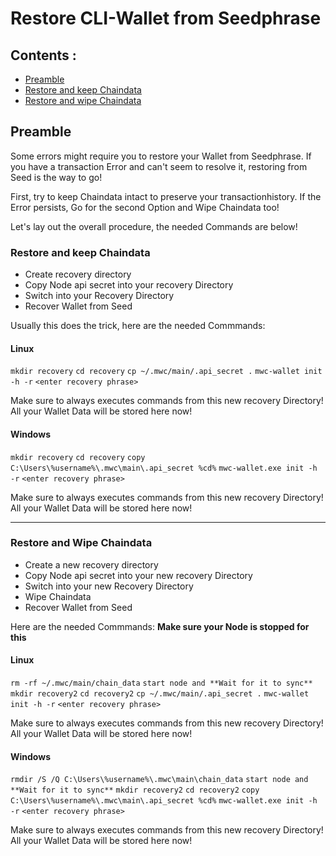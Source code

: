 
# Restore CLI-Wallet from Seedphrase 


## Contents : 
  * [Preamble](#preamble)
  * [Restore and keep Chaindata](#Restore-and-keep-Chaindata)
  * [Restore and wipe Chaindata](#Restore-and-wipe-Chaindata)
	
## Preamble
Some errors might require you to restore your Wallet from Seedphrase.
If you have a transaction Error and can't seem to resolve it, restoring from Seed is the way to go!

First, try to keep Chaindata intact to preserve your transactionhistory.
If the Error persists, Go for the second Option and Wipe Chaindata too!

Let's lay out the overall procedure, the needed Commands are below!
  
 ### Restore and keep Chaindata 
 * Create recovery directory
 * Copy Node api secret into your recovery Directory
 * Switch into your Recovery Directory
 * Recover Wallet from Seed 
 
 Usually this does the trick, here are the needed Commmands: 
 
 #### Linux
 `mkdir recovery`
 `cd recovery`
 `cp ~/.mwc/main/.api_secret .`
 `mwc-wallet init -h -r`
 `<enter recovery phrase>`
 
 Make sure to always executes commands from this new recovery Directory! All your Wallet Data will be stored here now!
 
 #### Windows
 
 `mkdir recovery`
 `cd recovery`
 `copy C:\Users\%username%\.mwc\main\.api_secret %cd%`
 `mwc-wallet.exe init -h -r`
 `<enter recovery phrase>`
 
  Make sure to always executes commands from this new recovery Directory! All your Wallet Data will be stored here now!
 
------

 ### Restore and Wipe Chaindata 
 
 * Create a new recovery directory
 * Copy Node api secret into your new recovery Directory
 * Switch into your new Recovery Directory
 * Wipe Chaindata 
 * Recover Wallet from Seed 
 
 
  Here are the needed Commmands: 
 **Make sure your Node is stopped for this**

 #### Linux
 `rm -rf ~/.mwc/main/chain_data`
 `start node and **Wait for it to sync**`
 `mkdir recovery2`
 `cd recovery2`
 `cp ~/.mwc/main/.api_secret .`
 `mwc-wallet init -h -r`
 `<enter recovery phrase>`

 
  Make sure to always executes commands from this new recovery Directory! All your Wallet Data will be stored here now!
 
 
 #### Windows
 
 `rmdir /S /Q C:\Users\%username%\.mwc\main\chain_data`
 `start node and **Wait for it to sync**`
 `mkdir recovery2`
 `cd recovery2`
 `copy C:\Users\%username%\.mwc\main\.api_secret %cd%`
 `mwc-wallet.exe init -h -r`
 `<enter recovery phrase>`
 
  Make sure to always executes commands from this new recovery Directory! All your Wallet Data will be stored here now!
 

 
  


